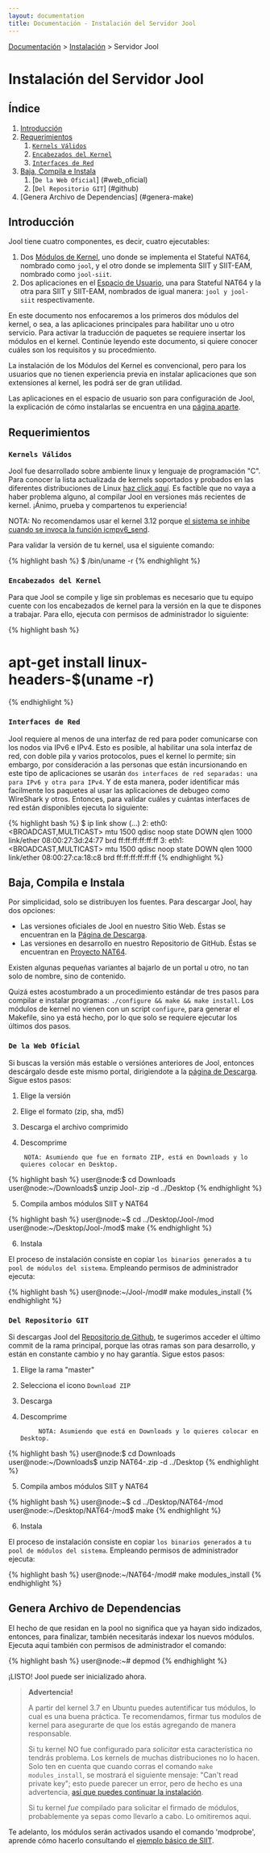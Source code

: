 ```yaml
---
layout: documentation
title: Documentación - Instalación del Servidor Jool
---
```


[Documentación](esp-doc-index.html) > [Instalación](esp-doc-index.html#instalacion) > Servidor Jool

# Instalación del Servidor Jool

## Índice

1. [Introducción](#introduccion)
2. [Requerimientos](#requerimientos)
	1. [`Kernels Válidos`](#kernels-soportados)
	2. [`Encabezados del Kernel`](#encabezado-kernel)
	3. [`Interfaces de Red`](#interfaces)
3. [Baja, Compila e Instala](#baja-compila-instala)
	1. [`De la Web Oficial`] (#web_oficial)
	2. [`Del Repositorio GIT`] (#github)
4. [Genera Archivo de Dependencias] (#genera-make)

## Introducción

Jool tiene cuatro componentes, es decir, cuatro ejecutables:

1. Dos [Módulos de Kernel](https://es.wikipedia.org/wiki/M%C3%B3dulo_de_n%C3%BAcleo), uno donde se implementa el Stateful NAT64, nombrado como `jool`, y el otro donde se implementa SIIT y SIIT-EAM, nombrado como `jool-siit`.
2. Dos aplicaciones en el [Espacio de Usuario](http://es.wikipedia.org/wiki/Espacio_de_usuario),  una para Stateful NAT64 y la otra para SIIT y SIIT-EAM, nombrados de igual manera: `jool y jool-siit` respectivamente.

En este documento nos enfocaremos a los primeros dos módulos del kernel, o sea, a las aplicaciones principales para habilitar uno u otro servicio. Para activar la traducción de paquetes se requiere insertar los módulos en el kernel. Continúe leyendo este documento, si quiere conocer cuáles son los requisitos y su procedmiento.

La instalación de los Módulos del Kernel es convencional, pero para los usuarios que no tienen experiencia previa en instalar aplicaciones que son extensiones al kernel, les podrá ser de gran utilidad.

Las aplicaciones en el espacio de usuario son para configuración de Jool, la explicación de cómo instalarlas se encuentra en una [página aparte](esp-usr-install.html).

## Requerimientos

### `Kernels Válidos`

Jool fue desarrollado sobre ambiente linux y lenguaje de programación "C". Para conocer la lista actualizada de kernels soportados y probados en las diferentes distribuciones de Linux [haz click aquí](esp-intro-jool.html#compatibilidad). Es factible que no vaya a haber problema alguno, al compilar Jool en versiones más recientes de kernel. ¡Ánimo, prueba y compartenos tu experiencia!

NOTA: No recomendamos usar el kernel 3.12 porque [el sistema se inhibe cuando se invoca la función icmpv6_send](https://github.com/NICMx/NAT64/issues/90).

Para validar la versión de tu kernel, usa el siguiente comando:

{% highlight bash %}
$ /bin/uname -r
{% endhighlight %}

### `Encabezados del Kernel`

Para que Jool se compile y lige sin problemas es necesario que tu equipo cuente con los encabezados de kernel para la versión en la que te dispones a trabajar. Para ello, ejecuta con permisos de administrador lo siguiente:

{% highlight bash %}
# apt-get install linux-headers-$(uname -r)
{% endhighlight %}

### `Interfaces de Red`

Jool requiere al menos de una interfaz de red para poder comunicarse con los nodos via IPv6 e IPv4. Esto es posible, al habilitar una sola interfaz de red, con doble pila y varios protocolos, pues el kernel lo permite; sin embargo, por consideración a las personas que están incursionando en este tipo de aplicaciones se usarán `dos interfaces de red separadas: una para IPv6 y otra para IPv4`. Y de esta manera, poder identificar más facilmente los paquetes al usar las aplicaciones de debugeo como WireShark y otros. Entonces, para validar cuáles y cuántas interfaces de red están disponibles ejecuta lo siguiente:

{% highlight bash %}
$ ip link show
(...)
2: eth0: <BROADCAST,MULTICAST> mtu 1500 qdisc noop state DOWN qlen 1000
    link/ether 08:00:27:3d:24:77 brd ff:ff:ff:ff:ff:ff
3: eth1: <BROADCAST,MULTICAST> mtu 1500 qdisc noop state DOWN qlen 1000
    link/ether 08:00:27:ca:18:c8 brd ff:ff:ff:ff:ff:ff
{% endhighlight %}

## Baja, Compila e Instala

Por simplicidad, solo se distribuyen los fuentes. Para descargar Jool, hay dos opciones:

* Las versiones oficiales de Jool en nuestro Sitio Web. Éstas se encuentran en la [Página de Descarga](esp-download.html).
* Las versiones en desarrollo en nuestro Repositorio de GitHub. Éstas se encuentran en [Proyecto NAT64](https://github.com/NICMx/NAT64). 

Existen algunas pequeñas variantes al bajarlo de un portal u otro, no tan solo de nombre, sino de contenido.

Quizá estes acostumbrado a un procedimiento estándar de tres pasos para compilar e instalar programas: `./configure && make && make install`. Los módulos de kernel no vienen con un script `configure`, para generar el Makefile, sino ya está hecho, por lo que solo se requiere ejecutar los últimos dos pasos.

### `De la Web Oficial`

Si buscas la versión más estable o versiónes anteriores de Jool, entonces descárgalo desde este mismo portal, dirigiendote a la [página de Descarga](esp-download.html). Sigue estos pasos:

1) Elige la versión

2) Elige el formato (zip, sha, md5)

3) Descarga el archivo comprimido

4) Descomprime

		NOTA: Asumiendo que fue en formato ZIP, está en Downloads y lo quieres colocar en Desktop.

{% highlight bash %}
user@node:$ cd Downloads
user@node:~/Downloads$ unzip Jool-<version>.zip -d ../Desktop
{% endhighlight %}
 
5) Compila ambos módulos SIIT y NAT64

{% highlight bash %}
user@node:~$ cd ../Desktop/Jool-<version>/mod
user@node:~/Desktop/Jool-<version>/mod$ make
{% endhighlight %}

6) Instala

El proceso de instalación consiste en copiar `los binarios generados`  a  `tu pool de módulos del sistema`. Empleando permisos de administrador ejecuta:

{% highlight bash %}
user@node:~/Jool-<version>/mod# make modules_install
{% endhighlight %}

### `Del Repositorio GIT`

Si descargas Jool del [Repositorio de Github](https://github.com/NICMx/NAT64), te sugerimos acceder el último commit de la rama principal, porque las otras ramas son para desarrollo, y están en constante cambio y no hay garantía. Sigue estos pasos:

1) Elige la rama "master"

2) Selecciona el icono `Download ZIP`

3) Descarga

4) Descomprime

			NOTA: Asumiendo que está en Downloads y lo quieres colocar en Desktop.

{% highlight bash %}
user@node:$ cd Downloads
user@node:~/Downloads$ unzip NAT64-<version>.zip -d ../Desktop
{% endhighlight %}
 
5) Compila ambos módulos SIIT y NAT64

{% highlight bash %}
user@node:~$ cd ../Desktop/NAT64-<version>/mod
user@node:~/Desktop/NAT64-<version>/mod$ make
{% endhighlight %}

6) Instala

El proceso de instalación consiste en copiar `los binarios generados`  a  `tu pool de módulos del sistema`. Empleando permisos de administrador ejecuta:

{% highlight bash %}
user@node:~/NAT64-<version>/mod# make modules_install
{% endhighlight %}

## Genera Archivo de Dependencias

El hecho de que residan en la pool no significa que ya hayan sido indizados, entonces, para finalizar, también necesitarás indexar los nuevos módulos. Ejecuta aqui también con permisos de administrador el comando:

{% highlight bash %}
user@node:~# depmod
{% endhighlight %}

¡LISTO! Jool puede ser inicializado ahora. 

> **Advertencia!**
> 
> A partir del kernel 3.7 en Ubuntu puedes autentificar tus módulos, lo cual es una buena práctica. Te recomendamos, firmar tus modulos de kernel para asegurarte de que los estás agregando de manera responsable.
> 
> Si tu kernel NO fue configurado para _solicitar_ esta característica no tendrás problema. Los kernels de muchas distribuciones no lo hacen. Solo ten en cuenta que cuando corras el comando `make modules_install`, se mostrará el siguiente mensaje: "Can't read private key"; esto puede parecer un error, pero de hecho es una advertencia, [así que puedes continuar la instalación](https://github.com/NICMx/NAT64/issues/94#issuecomment-45248942).
> 
> Si tu kernel _fue_ compilado para solicitar el firmado de módulos, probablemente ya sepas como llevarlo a cabo. Lo omitiremos aqui.

Te adelanto, los módulos serán activados usando el comando 'modprobe', aprende cómo hacerlo consultando el [ejemplo básico de SIIT](esp-mod-run-vanilla.html).

